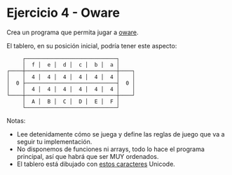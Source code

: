 # Ejercicio 4 - Oware

Crea un programa que permita jugar a [oware](https://es.wikipedia.org/wiki/Oware).

El tablero, en su posición inicial, podría tener este aspecto:

```
     ┌─────────────────────────────┐
     │  f │  e │  d │  c │  b │  a │
┌────┼─────────────────────────────┼────┐
│    │  4 │  4 │  4 │  4 │  4 │  4 │    │
│  0 ├─────────────────────────────┤  0 │
│    │  4 │  4 │  4 │  4 │  4 │  4 │    │
└────┼─────────────────────────────┼────┘
     │  A │  B │  C │  D │  E │  F │
     └─────────────────────────────┘
```

Notas:

- Lee detenidamente cómo se juega y define las reglas de juego que va a seguir tu implementación.
- No disponemos de funciones ni arrays, todo lo hace el programa principal, así que habrá que ser MUY ordenados.
- El tablero está dibujado con [estos caracteres](https://en.wikipedia.org/wiki/Box-drawing_character) Unicode.

